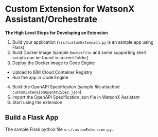 # Custom Extension for WatsonX Assistant/Orchestrate

**The High Level Steps for Developing an Extension**
1. Build your application (`src/customExtension.py` is an sample app using Flask)
2. Build Docker image (sample `Dockerfile` and some supporting shell scripts can be found in current folder)
3. Deploy the Docker image to Code Engine
- Upload to IBM Cloud Container Registry
- Run the app in Code Engine
4. Build the OpenAPI Specification (sample file attached `customExtensionOpenAPISpec.json`)
5. Import the OpenAPI Specification json file in WatsonX Assistant
6. Start using the extension


## Build a Flask App
The sample Flask python file `src/customExtension.py`.
